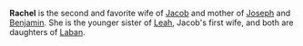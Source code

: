 **Rachel** is the second and favorite wife of
[Jacob](Jacob "Jacob") and mother of
[Joseph](Joseph_the_patriarch "Joseph the patriarch") and
[Benjamin](index.php?title=Benjamin&action=edit&redlink=1 "Benjamin (page does not exist)").
She is the younger sister of
[Leah](index.php?title=Leah&action=edit&redlink=1 "Leah (page does not exist)"),
Jacob's first wife, and both are daughters of
[Laban](index.php?title=Laban&action=edit&redlink=1 "Laban (page does not exist)").




